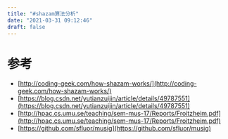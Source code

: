 ```yaml
---
title: "#shazam算法分析"
date: "2021-03-31 09:12:46"
draft: false
---
```



# 参考

- [http://coding-geek.com/how-shazam-works/](http://coding-geek.com/how-shazam-works/)
- [https://blog.csdn.net/yutianzuijin/article/details/49787551](https://blog.csdn.net/yutianzuijin/article/details/49787551)
- [http://hpac.cs.umu.se/teaching/sem-mus-17/Reports/Froitzheim.pdf](http://hpac.cs.umu.se/teaching/sem-mus-17/Reports/Froitzheim.pdf)
- [https://github.com/sfluor/musig](https://github.com/sfluor/musig)

